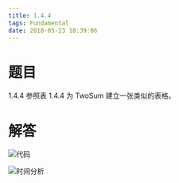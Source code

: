 ```yaml
---
title: 1.4.4
tags: Fundamental
date: 2018-05-23 18:39:06
---
```


# 题目

1.4.4
参照表 1.4.4 为 TwoSum 建立一张类似的表格。

# 解答

![代码](./code.png)

![时间分析](./time.png)